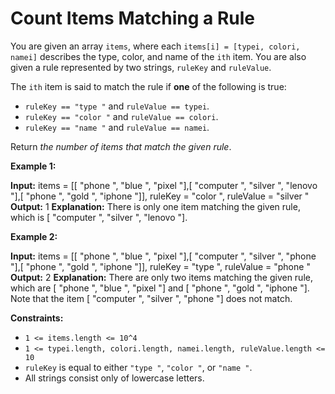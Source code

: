 # Count Items Matching a Rule

You are given an array `items`, where each `items[i] = [typei, colori, namei]` describes the type, color, and name of the `ith` item. You are also given a rule represented by two strings, `ruleKey` and `ruleValue`.

The `ith` item is said to match the rule if **one** of the following is true:

* `ruleKey == "type "` and `ruleValue == typei`.
* `ruleKey == "color "` and `ruleValue == colori`.
* `ruleKey == "name "` and `ruleValue == namei`.

Return _the number of items that match the given rule_.

**Example 1:**

**Input:** items = \[\[ "phone ", "blue ", "pixel "\],\[ "computer ", "silver ", "lenovo "\],\[ "phone ", "gold ", "iphone "\]\], ruleKey =  "color ", ruleValue =  "silver "
**Output:** 1
**Explanation:** There is only one item matching the given rule, which is \[ "computer ", "silver ", "lenovo "\].

**Example 2:**

**Input:** items = \[\[ "phone ", "blue ", "pixel "\],\[ "computer ", "silver ", "phone "\],\[ "phone ", "gold ", "iphone "\]\], ruleKey =  "type ", ruleValue =  "phone "
**Output:** 2
**Explanation:** There are only two items matching the given rule, which are \[ "phone ", "blue ", "pixel "\] and \[ "phone ", "gold ", "iphone "\]. Note that the item \[ "computer ", "silver ", "phone "\] does not match.

**Constraints:**

* `1 <= items.length <= 10^4`
* `1 <= typei.length, colori.length, namei.length, ruleValue.length <= 10`
* `ruleKey` is equal to either `"type "`, `"color "`, or `"name "`.
* All strings consist only of lowercase letters.

